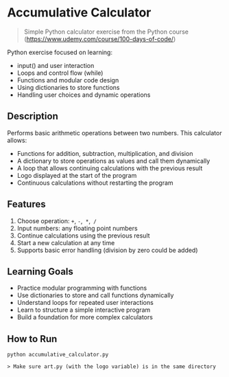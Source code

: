 # Accumulative Calculator

> Simple Python calculator exercise from the Python course (https://www.udemy.com/course/100-days-of-code/)

Python exercise focused on learning:

* input() and user interaction
* Loops and control flow (while)
* Functions and modular code design
* Using dictionaries to store functions
* Handling user choices and dynamic operations

## Description

Performs basic arithmetic operations between two numbers. This calculator allows:

* Functions for addition, subtraction, multiplication, and division
* A dictionary to store operations as values and call them dynamically
* A loop that allows continuing calculations with the previous result
* Logo displayed at the start of the program
* Continuous calculations without restarting the program

## Features

1. Choose operation: `+`, `-`,` *`,` /`
2. Input numbers: any floating point numbers
3. Continue calculations using the previous result
4. Start a new calculation at any time
5. Supports basic error handling (division by zero could be added)

## Learning Goals

* Practice modular programming with functions
* Use dictionaries to store and call functions dynamically
* Understand loops for repeated user interactions
* Learn to structure a simple interactive program
* Build a foundation for more complex calculators

## How to Run
````
python accumulative_calculator.py

> Make sure art.py (with the logo variable) is in the same directory
````
